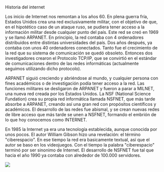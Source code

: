 Historia del internet

Los inicio de Internet nos remontan a los años 60. En plena guerra fría, Estados Unidos crea una red exclusivamente militar, con el objetivo de que, en el hipotético caso de un ataque ruso, se pudiera tener acceso a la información militar desde cualquier punto del país. Este red se creó en 1969 y se llamó ARPANET. En principio, la red contaba con 4 ordenadores distribuidos entre distintas universidades del país. Dos años después, ya contaba con unos 40 ordenadores conectados. Tanto fue el crecimiento de la red que su sistema de comunicación se quedó obsoleto. Entonces dos investigadores crearon el Protocolo TCP/IP, que se convirtió en el estándar de comunicaciones dentro de las redes informáticas (actualmente seguimos utilizando dicho protocolo).

ARPANET siguió creciendo y abriéndose al mundo, y cualquier persona con fines académicos o de investigación podía tener acceso a la red. Las funciones militares se desligaron de ARPANET y fueron a parar a MILNET, una nueva red creada por los Estados Unidos. La NSF (National Science Fundation) crea su propia red informática llamada NSFNET, que más tarde absorbe a ARPANET, creando así una gran red con propósitos científicos y académicos. El desarrollo de las redes fue abismal, y se crean nuevas redes de libre acceso que más tarde se unen a NSFNET, formando el embrión de lo que hoy conocemos como INTERNET.

En 1985 la Internet ya era una tecnología establecida, aunque conocida por unos pocos. El autor William Gibson hizo una revelación: el término "ciberespacio". En ese tiempo la red era basicamente textual, así que el autor se baso en los videojuegos. Con el tiempo la palabra "ciberespacio" terminó por ser sinonimo de Internet. El desarrollo de NSFNET fue tal que hacia el año 1990 ya contaba con alrededor de 100.000 servidores.

![](https://camo.githubusercontent.com/15f3138ace4ff83671c761f0cdee6d3e33747252/68747470733a2f2f696e737461667269656e64736f6e6c696e652e66696c65732e776f726470726573732e636f6d2f323031362f30322f696e666f6772616669612d696e7465726e65742e706e67)
